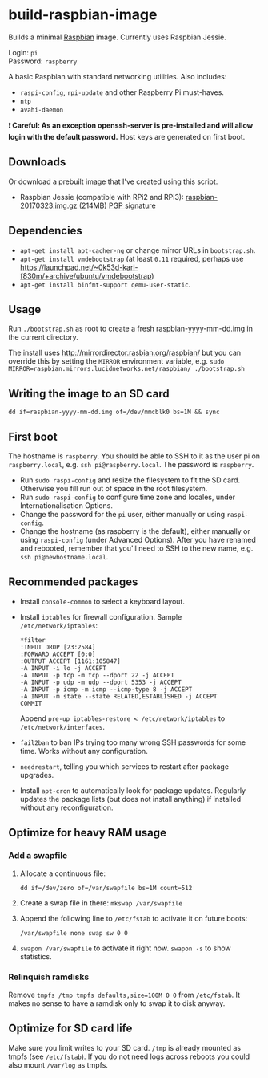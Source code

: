 build-raspbian-image
====================
Builds a minimal [Raspbian](http://raspbian.org/) image. Currently uses Raspbian Jessie.

Login: `pi`  
Password: `raspberry`

A basic Raspbian with standard networking utilities. Also includes:

 * `raspi-config`, `rpi-update` and other Raspberry Pi must-haves.
 * `ntp`
 * `avahi-daemon`

**:exclamation: Careful: As an exception openssh-server is pre-installed and
will allow login with the default password.** Host keys are generated on
first boot.

Downloads
---------
Or download a prebuilt image that I've created using this script.

 * Raspbian Jessie (compatible with RPi2 and RPi3): [raspbian-20170323.img.gz](https://dl.dropboxusercontent.com/u/237552/Raspbian/raspbian-20170323.img.gz) (214MB) [PGP signature](https://raw.githubusercontent.com/karlvr/build-raspbian-image/master/signatures/raspbian-20170323.img.gz.asc)

Dependencies
------------

 * `apt-get install apt-cacher-ng` or change mirror URLs in `bootstrap.sh`.
 * `apt-get install vmdebootstrap` (at least `0.11` required, perhaps use https://launchpad.net/~0k53d-karl-f830m/+archive/ubuntu/vmdebootstrap)
 * `apt-get install binfmt-support qemu-user-static`.

Usage
-----

Run `./bootstrap.sh` as root to create a fresh raspbian-yyyy-mm-dd.img in the current directory.

The install uses http://mirrordirector.rasbian.org/raspbian/ but you can override this by setting the
`MIRROR` environment variable, e.g. `sudo MIRROR=raspbian.mirrors.lucidnetworks.net/raspbian/ ./bootstrap.sh`

Writing the image to an SD card
-------------------------------

`dd if=raspbian-yyyy-mm-dd.img of=/dev/mmcblk0 bs=1M && sync`

First boot
----------
The hostname is `raspberry`. You should be able to SSH to it as the user pi on `raspberry.local`, e.g. `ssh pi@raspberry.local`. The password is `raspberry`.

 * Run `sudo raspi-config` and resize the filesystem to fit the SD card. Otherwise you fill run out of space in the root filesystem.
 * Run `sudo raspi-config` to configure time zone and locales, under Internationalisation Options.
 * Change the password for the `pi` user, either manually or using `raspi-config`.
 * Change the hostname (as raspberry is the default), either manually or using `raspi-config` (under Advanced Options). After you have renamed and rebooted, remember that you'll need to SSH to the new name, e.g. `ssh pi@newhostname.local`.

Recommended packages
--------------------

 * Install `console-common` to select a keyboard layout.

 * Install `iptables` for firewall configuration. Sample
   `/etc/network/iptables`:

   ```
   *filter
   :INPUT DROP [23:2584]
   :FORWARD ACCEPT [0:0]
   :OUTPUT ACCEPT [1161:105847]
   -A INPUT -i lo -j ACCEPT
   -A INPUT -p tcp -m tcp --dport 22 -j ACCEPT
   -A INPUT -p udp -m udp --dport 5353 -j ACCEPT
   -A INPUT -p icmp -m icmp --icmp-type 8 -j ACCEPT
   -A INPUT -m state --state RELATED,ESTABLISHED -j ACCEPT
   COMMIT
   ```

   Append `pre-up iptables-restore < /etc/network/iptables` to
   `/etc/network/interfaces`.

 * `fail2ban` to ban IPs trying too many wrong SSH passwords for some time.
   Works without any configuration.

 * `needrestart`, telling you which services to restart after package upgrades.

 * Install `apt-cron` to automatically look for package updates. Regularly
   updates the package lists (but does not install anything) if installed
   without any reconfiguration.

Optimize for heavy RAM usage
----------------------------

### Add a swapfile

 1. Allocate a continuous file:

    `dd if=/dev/zero of=/var/swapfile bs=1M count=512`

 2. Create a swap file in there: `mkswap /var/swapfile`

 3. Append the following line to `/etc/fstab` to activate it on future boots:

    `/var/swapfile none swap sw 0 0`

 4. `swapon /var/swapfile` to activate it right now. `swapon -s` to show
     statistics.

### Relinquish ramdisks

Remove `tmpfs /tmp tmpfs defaults,size=100M 0 0` from `/etc/fstab`. It makes
no sense to have a ramdisk only to swap it to disk anyway.

Optimize for SD card life
-------------------------

Make sure you limit writes to your SD card. `/tmp` is already mounted as
tmpfs (see `/etc/fstab`). If you do not need logs across reboots you could also
mount `/var/log` as tmpfs.
